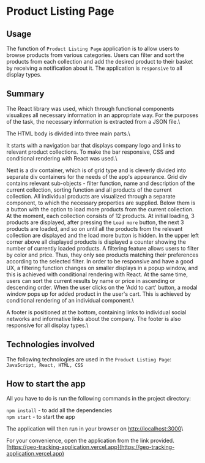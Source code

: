 # Product Listing Page

## Usage
The function of `Product Listing Page` application is to allow users to browse products from various categories. Users can filter and sort the products from each collection and add the desired product to their basket by receiving a notification about it.
The application is `responsive` to all display types.

## Summary
The React library was used, which through functional components visualizes all necessary information in an appropriate way. For the purposes of the task, the necessary information is extracted from a JSON file.\

The HTML body is divided into three main parts.\

It starts with a navigation bar that displays company logo and links to relevant product collections.
To make the bar responsive, CSS and conditional rendering with React was used.\

Next is a div container, which is of grid type and is cleverly divided into separate div containers for the needs of the app's appearance. Grid div contains relevant sub-objects - filter function, name and description of the current collection, sorting function and all products of the current collection. All individual products are visualized through a separate component, to which the necessary properties are supplied. Below them is a button with the option to load more products from the current collection. At the moment, each collection consists of 12 products. At initial loading, 3 products are displayed, after pressing the `Load more` button, the next 3 products are loaded, and so on until all the products from the relevant collection are displayed and the load more button is hidden. In the upper left corner above all displayed products is displayed a counter showing the number of currently loaded products.
A filtering feature allows users to filter by color and price. Thus, they only see products matching their preferences according to the selected filter. In order to be responsive and have a good UX, a filtering function changes on smaller displays in a popup window, and this is achieved with conditional rendering with React. At the same time, users can sort the current results by name or price in ascending or descending order.
When the user clicks on the 'Add to cart' button, a modal window pops up for added product in the user's cart. This is achieved by conditional rendering of an individual component.\

A footer is positioned at the bottom, containing links to individual social networks and informative links about the company. The footer is also responsive for all display types.\

## Technologies involved
The following technologies are used in the `Product Listing Page`:\
`JavaScript, React, HTML, CSS`

## How to start the app
All you have to do is run the following commands in the project directory:

`npm install` - to add all the dependencies \
`npm start` - to start the app

The application will then run in your browser on [http://localhost:3000](http://localhost:3000)\

For your convenience, open the application from the link provided.\
[https://geo-tracking-application.vercel.app](https://geo-tracking-application.vercel.app)